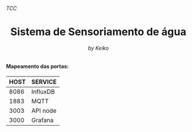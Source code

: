 <h6>TCC</h6>
<h1 align="center"> Sistema de Sensoriamento de água </h1>
<h6 align="center">by Keiko</h6>



<h4>Mapeamento das portas:</h4>

|HOST           |SERVICE        |
|---------------|---------------|
|8086           |InfluxDB       |
|1883           |MQTT           |
|3003           |API node       |
|3000           |Grafana        |
